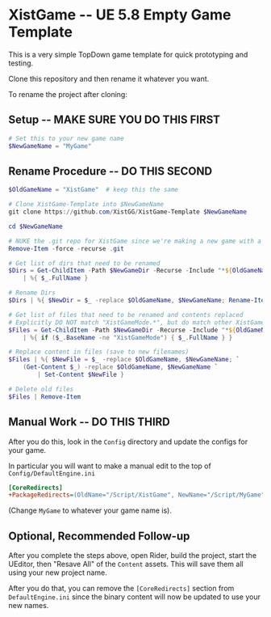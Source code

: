 # XistGame -- UE 5.8 Empty Game Template

This is a very simple TopDown game template for quick prototyping and testing.

Clone this repository and then rename it whatever you want.

To rename the project after cloning:

## Setup -- MAKE SURE YOU DO THIS FIRST

```powershell
# Set this to your new game name
$NewGameName = "MyGame"
```

## Rename Procedure -- DO THIS SECOND

```powershell
$OldGameName = "XistGame"  # keep this the same

# Clone XistGame-Template into $NewGameName
git clone https://github.com/XistGG/XistGame-Template $NewGameName

cd $NewGameName

# NUKE the .git repo for XistGame since we're making a new game with a new repo
Remove-Item -force -recurse .git

# Get list of dirs that need to be renamed
$Dirs = Get-ChildItem -Path $NewGameDir -Recurse -Include "*${OldGameName}*" -Dir `
	| %{ $_.FullName }

# Rename Dirs
$Dirs | %{ $NewDir = $_ -replace $OldGameName, $NewGameName; Rename-Item $_ $NewDir }

# Get list of files that need to be renamed and contents replaced
# Explicitly DO NOT match "XistGameMode.*", but do match other XistGame files
$Files = Get-ChildItem -Path $NewGameDir -Recurse -Include "*${OldGameName}*" -File `
	| %{ if ($_.BaseName -ne "XistGameMode") { $_.FullName } }

# Replace content in files (save to new filenames)
$Files | %{ $NewFile = $_ -replace $OldGameName, $NewGameName; `
	(Get-Content $_) -replace $OldGameName, $NewGameName `
		| Set-Content $NewFile }

# Delete old files
$Files | Remove-Item
```

## Manual Work -- DO THIS THIRD

After you do this, look in the `Config` directory and update the configs for your game.

In particular you will want to make a manual edit to the top of `Config/DefaultEngine.ini`

```ini
[CoreRedirects]
+PackageRedirects=(OldName="/Script/XistGame", NewName="/Script/MyGame", MatchSubstring=true)
```

(Change `MyGame` to whatever your game name is).

## Optional, Recommended Follow-up

After you complete the steps above, open Rider, build the project, start the UEditor,
then "Resave All" of the `Content` assets.  This will save them all using your new
project name.

After you do that, you can remove the `[CoreRedirects]` section from `DefaultEngine.ini`
since the binary content will now be updated to use your new names.

